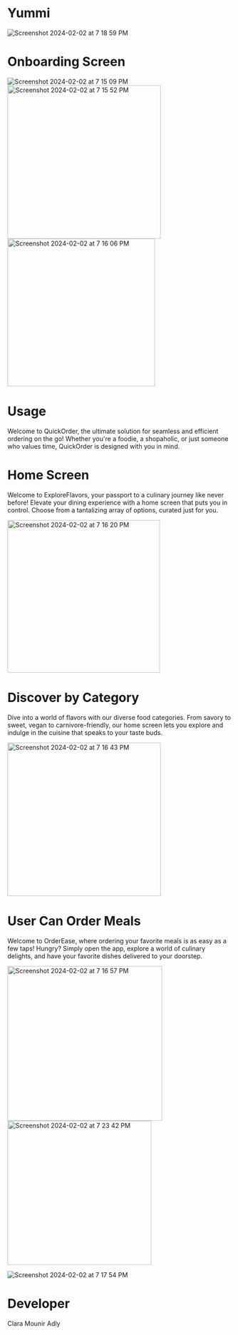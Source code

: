 # Yummi

![Screenshot 2024-02-02 at 7 18 59 PM](https://github.com/claramounir/Yummi/assets/107275541/33f360c5-b0d3-49c6-8c7b-6b789b73999a)

# Onboarding Screen
 ![Screenshot 2024-02-02 at 7 15 09 PM](https://github.com/claramounir/Yummi/assets/107275541/29a1ff16-d0dc-4d06-98bc-2f6db8036c46)
<img width="344" alt="Screenshot 2024-02-02 at 7 15 52 PM" src="https://github.com/claramounir/Yummi/assets/107275541/38b89ef7-1644-4738-b1d1-77bc0a3b0007">
<img width="331" alt="Screenshot 2024-02-02 at 7 16 06 PM" src="https://github.com/claramounir/Yummi/assets/107275541/24aa6a81-a34d-46ba-8517-4f8016ad9c17">

# Usage
Welcome to QuickOrder, the ultimate solution for seamless and efficient ordering on the go! Whether you're a foodie, a shopaholic, or just someone who values time, QuickOrder is designed with you in mind.

# Home Screen
Welcome to ExploreFlavors, your passport to a culinary journey like never before! Elevate your dining experience with a home screen that puts you in control. Choose from a tantalizing array of options, curated just for you.

<img width="342" alt="Screenshot 2024-02-02 at 7 16 20 PM" src="https://github.com/claramounir/Yummi/assets/107275541/37551db4-71bf-4132-bf7c-2d0cf9571293">

# Discover by Category
Dive into a world of flavors with our diverse food categories. From savory to sweet, vegan to carnivore-friendly, our home screen lets you explore and indulge in the cuisine that speaks to your taste buds.

<img width="344" alt="Screenshot 2024-02-02 at 7 16 43 PM" src="https://github.com/claramounir/Yummi/assets/107275541/e9c753a1-f8c0-4e3e-8d39-e84e5db8c8d6"> 

# User Can Order Meals
Welcome to OrderEase, where ordering your favorite meals is as easy as a few taps! Hungry? Simply open the app, explore a world of culinary delights, and have your favorite dishes delivered to your doorstep.

<img width="347" alt="Screenshot 2024-02-02 at 7 16 57 PM" src="https://github.com/claramounir/Yummi/assets/107275541/830b3444-b414-4a80-bec0-344e3c189eaa">

<img width="323" alt="Screenshot 2024-02-02 at 7 23 42 PM" src="https://github.com/claramounir/Yummi/assets/107275541/d01694a3-d550-4d37-babf-d52c2895ff54">

![Screenshot 2024-02-02 at 7 17 54 PM](https://github.com/claramounir/Yummi/assets/107275541/e1d1bfa4-a30b-4b90-9e79-2401de11968c)


# Developer
Clara Mounir Adly



